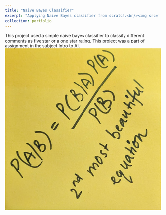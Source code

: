 ```yaml
---
title: "Naive Bayes Classifier"
excerpt: "Applying Naive Bayes classifier from scratch.<br/><img src='.ai/images/bayes.png'>"
collection: portfolio
---
```

This project used a simple naive bayes classifier to classify different comments as five star or a one star rating. This project was a part of assignment in the subject Intro to AI.![1706115331748](image/portfolio-1/1706115331748.png)
